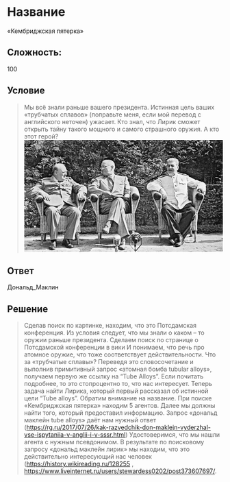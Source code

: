#  Название
«Кембриджская пятерка» 
## Сложность: 
100
## Условие
> Мы всё знали раньше вашего президента. Истинная цель ваших «трубчатых сплавов» (поправьте меня, если мой перевод с английского неточен) ужасает. Кто знал, что Лирик сможет открыть тайну такого мощного и самого страшного оружия. А кто этот герой? 
![](kembridzhskay_pyatorka.JPG)
## Ответ
Дональд_Маклин 
## Решение
> Сделав поиск по картинке, находим, что это Потсдамская  конференция.
> Из условия следует, что мы знали о каком – то оружии раньше президента. Сделаем поиск по странице о Потсдамской конференции в вики
> И понимаем, что речь про атомное оружие, что тоже соответствует действительности. 
> Что за «трубчатые сплавы»? Переведя это словосочетание и выполнив примитивный запрос «атомная бомба tubular alloys», получаем первую же ссылку на “Tube Alloys”. Если почитать подробнее, то это стопроцентно то, что нас интересует. 
> Теперь задача найти Лирика, который первый рассказал об истинной цели “Tube alloys”. Обратим внимание на название. При поиске «Кембриджская пятерка» находим 5 агентов. Далее мы должны найти того, который предоставил информацию. Запрос «дональд маклейн tube alloys» даёт нам нужный ответ (https://rg.ru/2017/07/26/kak-razvedchik-don-maklejn-vyderzhal-vse-ispytaniia-v-anglii-i-v-sssr.html)
> Удостоверимся, что мы нашли агента с нужным псевдонимом. В результате по поисковому запросу «дональд маклейн лирик» мы находим, что это действительно интересующий нас человек (https://history.wikireading.ru/128255 , https://www.liveinternet.ru/users/stewardess0202/post373607697/.
